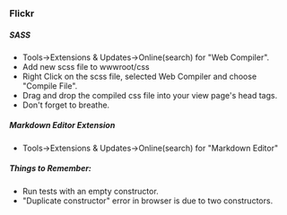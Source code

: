 ### Flickr

##### SASS
* Tools->Extensions & Updates->Online(search) for "Web Compiler".
* Add new scss file to wwwroot/css
* Right Click on the scss file, selected Web Compiler and choose "Compile File".
* Drag and drop the compiled css file into your view page's head tags.
* Don't forget to breathe.

##### Markdown Editor Extension
* Tools->Extensions & Updates->Online(search) for "Markdown Editor"

##### Things to Remember:

* Run tests with an empty constructor.
* "Duplicate constructor" error in browser is due to two constructors.
